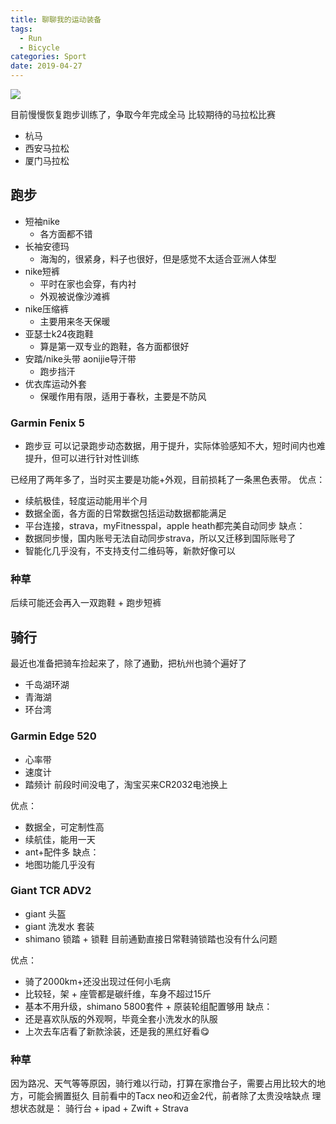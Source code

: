 ```yaml
---
title: 聊聊我的运动装备
tags:
  - Run
  - Bicycle
categories: Sport
date: 2019-04-27
---
```


![](/images/运动装备.jpg)

目前慢慢恢复跑步训练了，争取今年完成全马
比较期待的马拉松比赛
+ 杭马
+ 西安马拉松
+ 厦门马拉松

<!--more-->

## 跑步
+ 短袖nike
	+ 各方面都不错
+ 长袖安德玛
	+ 海淘的，很紧身，料子也很好，但是感觉不太适合亚洲人体型
+ nike短裤
	+ 平时在家也会穿，有内衬
	+ 外观被说像沙滩裤
+ nike压缩裤
	+ 主要用来冬天保暖
+ 亚瑟士k24夜跑鞋
	+ 算是第一双专业的跑鞋，各方面都很好
+ 安踏/nike头带 aonijie导汗带
	+ 跑步挡汗
+ 优衣库运动外套
	+ 保暖作用有限，适用于春秋，主要是不防风

### Garmin Fenix 5
+ 跑步豆
可以记录跑步动态数据，用于提升，实际体验感知不大，短时间内也难提升，但可以进行针对性训练

已经用了两年多了，当时买主要是功能+外观，目前损耗了一条黑色表带。
优点：
+ 续航极佳，轻度运动能用半个月
+ 数据全面，各方面的日常数据包括运动数据都能满足
+ 平台连接，strava，myFitnesspal，apple heath都完美自动同步
缺点：
+ 数据同步慢，国内账号无法自动同步strava，所以又迁移到国际账号了
+ 智能化几乎没有，不支持支付二维码等，新款好像可以

### 种草
后续可能还会再入一双跑鞋 + 跑步短裤

## 骑行
最近也准备把骑车捡起来了，除了通勤，把杭州也骑个遍好了
+ 千岛湖环湖
+ 青海湖
+ 环台湾

### Garmin Edge 520
+ 心率带
+ 速度计
+ 踏频计
前段时间没电了，淘宝买来CR2032电池换上

优点：
+ 数据全，可定制性高
+ 续航佳，能用一天
+ ant+配件多
缺点：
+ 地图功能几乎没有

### Giant TCR ADV2
+ giant  头盔
+ giant  洗发水 套装
+ shimano 锁踏 + 锁鞋
目前通勤直接日常鞋骑锁踏也没有什么问题

优点：
+ 骑了2000km+还没出现过任何小毛病
+ 比较轻，架 + 座管都是碳纤维，车身不超过15斤
+ 基本不用升级，shimano 5800套件 + 原装轮组配置够用
缺点：
+ 还是喜欢队版的外观啊，毕竟全套小洗发水的队服
+ 上次去车店看了新款涂装，还是我的黑红好看😋

### 种草
因为路况、天气等等原因，骑行难以行动，打算在家撸台子，需要占用比较大的地方，可能会搁置挺久
目前看中的Tacx neo和迈金2代，前者除了太贵没啥缺点
理想状态就是：
骑行台 + ipad + Zwift + Strava